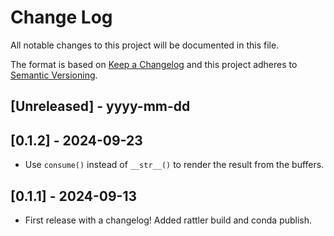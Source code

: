 # Change Log

All notable changes to this project will be documented in this file.

The format is based on [Keep a Changelog](http://keepachangelog.com/)
and this project adheres to [Semantic Versioning](http://semver.org/).

## [Unreleased] - yyyy-mm-dd

## [0.1.2] - 2024-09-23

- Use `consume()` instead of `__str__()` to render the result from the buffers.

## [0.1.1] - 2024-09-13

- First release with a changelog! Added rattler build and conda publish.
